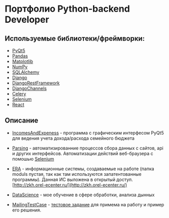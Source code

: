 # Портфолио Python-backend Developer

## Используемые библиотеки/фреймворки:

- [PyQt5](https://doc.qt.io/qtforpython/)
- [Pandas](https://pandas.pydata.org/)
- [Matplotlib](https://matplotlib.org/l)
- [NumPy](https://numpy.org/)
- [SQLAlchemy](https://www.sqlalchemy.org/)
- [Django](https://www.djangoproject.com/)
- [DjangoRestFramework](https://pandas.pydata.org/)
- [DjangoChannels](https://channels.readthedocs.io/en/stable/)
- [Celery](https://docs.celeryq.dev/en/stable/)
- [Selenium](https://www.selenium.dev/)
- [React](https://ru.reactjs.org/)


## Описание

- [IncomesAndExpeness](https://github.com/Aleksey512/Portfolio/tree/main/IncomesAndExpeness) - программа с графическим интерфесом PyQt5 для ведения учета дохода/расхода семейного бюджета

- [Parsing](https://github.com/Aleksey512/Portfolio/tree/main/Parsing) - автоматизированние процессов сбора данных с сайтов, api и других интерфейсов. Автоматизации действий веб-браузера с помошью [Selenium](https://www.selenium.dev/)

- [ERA](https://github.com/Aleksey512/Portfolio/tree/main/ERA) - информационные системы, создаваемые на работе (папка moduls пустая, так как там используются запатентованные программы). Данная ИС выложена в открытый доступ. [http://zkh.orel-ecenter.ru/](http://zkh.orel-ecenter.ru/)

- [DataScience](https://github.com/Aleksey512/Portfolio/tree/main/DataScience) - мое обучение в сфере обработки, анализа дынных

- [MailingTestCase](https://github.com/Aleksey512/Portfolio/tree/main/MailingTestCase) - [тестовое задание](https://github.com/Aleksey512/Portfolio/blob/main/MailingTestCase/Test%20Task.pdf) для примема на работу и пример его решения.
